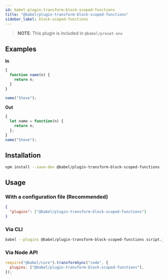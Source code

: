 ```yaml
---
id: babel-plugin-transform-block-scoped-functions
title: "@babel/plugin-transform-block-scoped-functions"
sidebar_label: block-scoped-functions
---
```


> **NOTE**: This plugin is included in `@babel/preset-env`

## Examples

**In**

```js title="JavaScript"
{
  function name(n) {
    return n;
  }
}

name("Steve");
```

**Out**

```js title="JavaScript"
{
  let name = function(n) {
    return n;
  };
}
name("Steve");
```

## Installation

```sh title="Shell"
npm install --save-dev @babel/plugin-transform-block-scoped-functions
```

## Usage

### With a configuration file (Recommended)

```json title="babel.config.json"
{
  "plugins": ["@babel/plugin-transform-block-scoped-functions"]
}
```

### Via CLI

```sh title="Shell"
babel --plugins @babel/plugin-transform-block-scoped-functions script.js
```

### Via Node API

```js title="JavaScript"
require("@babel/core").transformSync("code", {
  plugins: ["@babel/plugin-transform-block-scoped-functions"],
});
```
